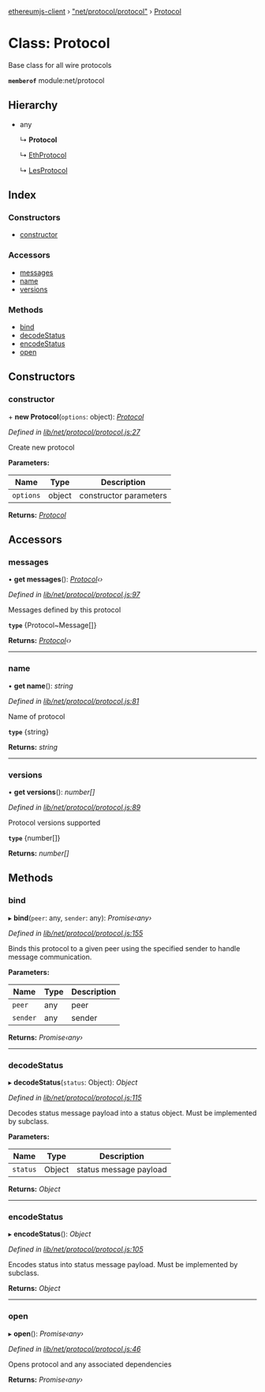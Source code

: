 [ethereumjs-client](../README.md) › ["net/protocol/protocol"](../modules/_net_protocol_protocol_.md) › [Protocol](_net_protocol_protocol_.protocol.md)

# Class: Protocol

Base class for all wire protocols

**`memberof`** module:net/protocol

## Hierarchy

* any

  ↳ **Protocol**

  ↳ [EthProtocol](_net_protocol_ethprotocol_.ethprotocol.md)

  ↳ [LesProtocol](_net_protocol_lesprotocol_.lesprotocol.md)

## Index

### Constructors

* [constructor](_net_protocol_protocol_.protocol.md#constructor)

### Accessors

* [messages](_net_protocol_protocol_.protocol.md#messages)
* [name](_net_protocol_protocol_.protocol.md#name)
* [versions](_net_protocol_protocol_.protocol.md#versions)

### Methods

* [bind](_net_protocol_protocol_.protocol.md#bind)
* [decodeStatus](_net_protocol_protocol_.protocol.md#decodestatus)
* [encodeStatus](_net_protocol_protocol_.protocol.md#encodestatus)
* [open](_net_protocol_protocol_.protocol.md#open)

## Constructors

###  constructor

\+ **new Protocol**(`options`: object): *[Protocol](_net_protocol_protocol_.protocol.md)*

*Defined in [lib/net/protocol/protocol.js:27](https://github.com/ethereumjs/ethereumjs-client/blob/master/lib/net/protocol/protocol.js#L27)*

Create new protocol

**Parameters:**

Name | Type | Description |
------ | ------ | ------ |
`options` | object | constructor parameters |

**Returns:** *[Protocol](_net_protocol_protocol_.protocol.md)*

## Accessors

###  messages

• **get messages**(): *[Protocol](_net_protocol_protocol_.protocol.md)‹›*

*Defined in [lib/net/protocol/protocol.js:97](https://github.com/ethereumjs/ethereumjs-client/blob/master/lib/net/protocol/protocol.js#L97)*

Messages defined by this protocol

**`type`** {Protocol~Message[]}

**Returns:** *[Protocol](_net_protocol_protocol_.protocol.md)‹›*

___

###  name

• **get name**(): *string*

*Defined in [lib/net/protocol/protocol.js:81](https://github.com/ethereumjs/ethereumjs-client/blob/master/lib/net/protocol/protocol.js#L81)*

Name of protocol

**`type`** {string}

**Returns:** *string*

___

###  versions

• **get versions**(): *number[]*

*Defined in [lib/net/protocol/protocol.js:89](https://github.com/ethereumjs/ethereumjs-client/blob/master/lib/net/protocol/protocol.js#L89)*

Protocol versions supported

**`type`** {number[]}

**Returns:** *number[]*

## Methods

###  bind

▸ **bind**(`peer`: any, `sender`: any): *Promise‹any›*

*Defined in [lib/net/protocol/protocol.js:155](https://github.com/ethereumjs/ethereumjs-client/blob/master/lib/net/protocol/protocol.js#L155)*

Binds this protocol to a given peer using the specified sender to handle
message communication.

**Parameters:**

Name | Type | Description |
------ | ------ | ------ |
`peer` | any | peer |
`sender` | any | sender |

**Returns:** *Promise‹any›*

___

###  decodeStatus

▸ **decodeStatus**(`status`: Object): *Object*

*Defined in [lib/net/protocol/protocol.js:115](https://github.com/ethereumjs/ethereumjs-client/blob/master/lib/net/protocol/protocol.js#L115)*

Decodes status message payload into a status object.  Must be implemented
by subclass.

**Parameters:**

Name | Type | Description |
------ | ------ | ------ |
`status` | Object | status message payload |

**Returns:** *Object*

___

###  encodeStatus

▸ **encodeStatus**(): *Object*

*Defined in [lib/net/protocol/protocol.js:105](https://github.com/ethereumjs/ethereumjs-client/blob/master/lib/net/protocol/protocol.js#L105)*

Encodes status into status message payload. Must be implemented by subclass.

**Returns:** *Object*

___

###  open

▸ **open**(): *Promise‹any›*

*Defined in [lib/net/protocol/protocol.js:46](https://github.com/ethereumjs/ethereumjs-client/blob/master/lib/net/protocol/protocol.js#L46)*

Opens protocol and any associated dependencies

**Returns:** *Promise‹any›*
